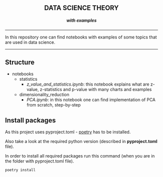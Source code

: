 <p>
    <h2 align="center">DATA SCIENCE THEORY</h2>
    <h5 align="center">with examples</h5>
</p>

***

In this repository one can find notebooks with examples of some topics that are used in data science.

***

## Structure

- notebooks
  - statistics
    - _z_value_and_statistics.ipynb_: this notebook explains what are z-value, z-statistics and p-value with many charts and examples
  - dimensionality_reduction
    - _PCA.ipynb_: in this notebook one can find implementation of PCA from scratch, step-by-step

## Install packages

As this project uses pyproject.toml - [poetry](https://python-poetry.org/docs/) has to be installed.

Also take a look at the required python version (described in **pyproject.toml** file).

In order to install all required packages run this command (when you are in the folder with pyproject.toml file).

```sh
poetry install
```
